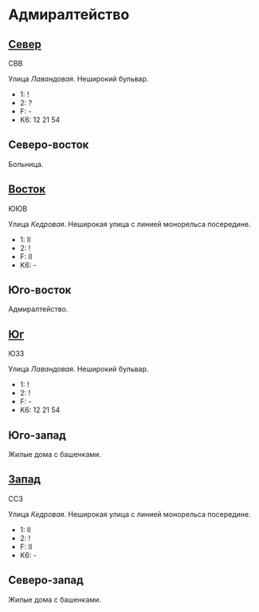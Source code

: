# Адмиралтейство

## [Север](./595065.md)

СВВ

Улица *Лавандовая*.
Неширокий бульвар.

* 1:    !
* 2:    ?
* F:    -
* K6:   12  21  54

## Северо-восток

Больница.

## [Восток](./600070.md)

ЮЮВ

Улица *Кедровая*.
Неширокая улица с линией монорельса посередине.

* 1:    II
* 2:    !
* F:    II
* K6:   -

## Юго-восток

Адмиралтейство.

## [Юг](./595080.md)

ЮЗЗ

Улица *Лавандовая*.
Неширокий бульвар.

* 1:    !
* 2:    !
* F:    -
* K6:   12  21  54

## Юго-запад

Жилые дома с башенками.

## [Запад](./590070.md)

ССЗ

Улица *Кедровая*.
Неширокая улица с линией монорельса посередине.

* 1:    II
* 2:    !
* F:    II
* K6:   -

## Северо-запад

Жилые дома с башенками.
